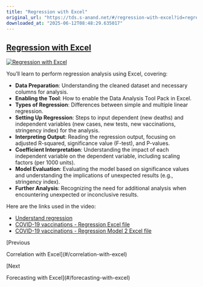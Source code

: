 ```yaml
---
title: "Regression with Excel"
original_url: "https://tds.s-anand.net/#/regression-with-excel?id=regression-with-excel"
downloaded_at: "2025-06-12T08:48:29.635017"
---
```


[Regression with Excel](#/regression-with-excel?id=regression-with-excel)
-------------------------------------------------------------------------

[![Regression with Excel](https://i.ytimg.com/vi_webp/AERQBMIHwXA/sddefault.webp)](https://youtu.be/AERQBMIHwXA)

You’ll learn to perform regression analysis using Excel, covering:

* **Data Preparation**: Understanding the cleaned dataset and necessary columns for analysis.
* **Enabling the Tool**: How to enable the Data Analysis Tool Pack in Excel.
* **Types of Regression**: Differences between simple and multiple linear regression.
* **Setting Up Regression**: Steps to input dependent (new deaths) and independent variables (new cases, new tests, new vaccinations, stringency index) for the analysis.
* **Interpreting Output**: Reading the regression output, focusing on adjusted R-squared, significance value (F-test), and P-values.
* **Coefficient Interpretation**: Understanding the impact of each independent variable on the dependent variable, including scaling factors (per 1000 units).
* **Model Evaluation**: Evaluating the model based on significance values and understanding the implications of unexpected results (e.g., stringency index).
* **Further Analysis**: Recognizing the need for additional analysis when encountering unexpected or inconclusive results.

Here are the links used in the video:

* [Understand regression](https://www.khanacademy.org/math/ap-statistics/bivariate-data-ap/least-squares-regression/v/calculating-the-equation-of-a-regression-line)
* [COVID-19 vaccinations - Regression Excel file](https://docs.google.com/spreadsheets/d/1YZLb9ozhmc-8KQ7EaaTgs57QT6dHju5u/view#gid=242862119)
* [COVID-19 vaccinations - Regression Model 2 Excel file](https://docs.google.com/spreadsheets/d/1KAolaOQC-P_6gXaw3jgUc7GWKAHfOrsi/view#gid=824457557)

[Previous

Correlation with Excel](#/correlation-with-excel)

[Next

Forecasting with Excel](#/forecasting-with-excel)